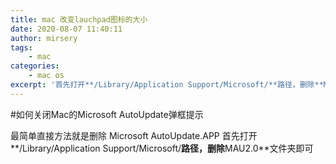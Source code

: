 ```yaml
---
title: mac 改变lauchpad图标的大小
date: 2020-08-07 11:40:11
author: mirsery
tags: 
	- mac
categories:	
	- mac os	
excerpt: '首先打开**/Library/Application Support/Microsoft/**路径，删除**MAU2.0**文件夹即可...'	
---
```


#如何关闭Mac的Microsoft AutoUpdate弹框提示

最简单直接方法就是删除 Microsoft AutoUpdate.APP
首先打开**/Library/Application Support/Microsoft/**路径，删除**MAU2.0**文件夹即可
